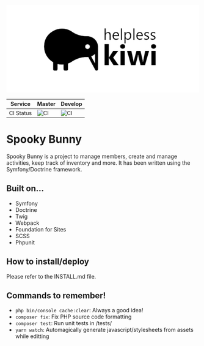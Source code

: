 <p align="center">
<img src="https://raw.githubusercontent.com/jasperweyne/spooky-bunny/master/assets/image/readme-header.png" alt="spooky-bunny" style="max-width:100%;">
</p>

| **Service** | **Master** | **Develop** |
|-------------|------------------------------------------------------------------------------------------|-------------------------------------------------------------------------------------------|
| CI Status | ![CI](https://github.com/jasperweyne/spooky-bunny/workflows/CI/badge.svg?branch=master) | ![CI](https://github.com/jasperweyne/spooky-bunny/workflows/CI/badge.svg?branch=develop) |

# Spooky Bunny
Spooky Bunny is a project to manage members, create and manage activities, keep
track of inventory and more. It has been written using the Symfony/Doctrine framework.

## Built on...
 - Symfony
 - Doctrine
 - Twig
 - Webpack
 - Foundation for Sites
 - SCSS
 - Phpunit

## How to install/deploy
Please refer to the INSTALL.md file.

## Commands to remember!

 - ```php bin/console cache:clear```: Always a good idea!
 - ```composer fix```: Fix PHP source code formatting
 - ```composer test```: Run unit tests in /tests/
 - ```yarn watch```: Automagically generate javascript/stylesheets from assets while editting
